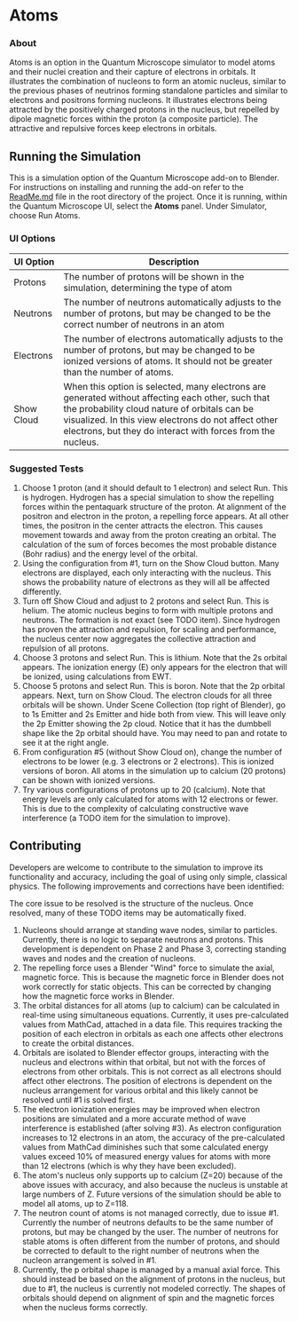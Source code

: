 # Atoms

### About
Atoms is an option in the Quantum Microscope simulator to model atoms and their nuclei creation and their capture of electrons in orbitals. It illustrates the combination of nucleons to form an atomic nucleus, similar to the previous phases of neutrinos forming standalone particles and similar to electrons and positrons forming nucleons. It illustrates electrons being attracted by the positively charged protons in the nucleus, but repelled by dipole magnetic forces within the proton (a composite particle).  The attractive and repulsive forces keep electrons in orbitals.


## Running the Simulation
This is a simulation option of the Quantum Microscope add-on to Blender.  For instructions on installing and running the add-on refer to the [ReadMe.md](/ReadMe.md) file in the root directory of the project. Once it is running, within the Quantum Microscope UI, select the **Atoms** panel. Under Simulator, choose Run Atoms.

### UI Options

| UI Option | Description |
| ------ | ------ |
| Protons | The number of protons will be shown in the simulation, determining the type of atom |
| Neutrons | The number of neutrons automatically adjusts to the number of protons, but may be changed to be the correct number of neutrons in an atom |
| Electrons | The number of electrons automatically adjusts to the number of protons, but may be changed to be ionized versions of atoms.  It should not be greater than the number of atoms. |
| Show Cloud | When this option is selected, many electrons are generated without affecting each other, such that the probability cloud nature of orbitals can be visualized.  In this view electrons do not affect other electrons, but they do interact with forces from the nucleus. |

### Suggested Tests

1. Choose 1 proton (and it should default to 1 electron) and select Run.  This is hydrogen.  Hydrogen has a special simulation to show the repelling forces within the pentaquark structure of the proton.  At alignment of the positron and electron in the proton, a repelling force appears.  At all other times, the positron in the center attracts the electron.  This causes movement towards and away from the proton creating an orbital.  The calculation of the sum of forces becomes the most probable distance (Bohr radius) and the energy level of the orbital.
2. Using the configuration from #1, turn on the Show Cloud button.  Many electrons are displayed, each only interacting with the nucleus.  This shows the probability nature of electrons as they will all be affected differently.
3. Turn off Show Cloud and adjust to 2 protons and select Run.  This is helium.  The atomic nucleus begins to form with multiple protons and neutrons.  The formation is not exact (see TODO item).  Since hydrogen has proven the attraction and repulsion, for scaling and performance, the nucleus center now aggregates the collective attraction and repulsion of all protons.  
4. Choose 3 protons and select Run.  This is lithium.  Note that the 2s orbital appears.  The ionization energy (E) only appears for the electron that will be ionized, using calculations from EWT.
5. Choose 5 protons and select Run.  This is boron.  Note that the 2p orbital appears.  Next, turn on Show Cloud.  The electron clouds for all three orbitals will be shown.  Under Scene Collection (top right of Blender), go to 1s Emitter and 2s Emitter and hide both from view.  This will leave only the 2p Emitter showing the 2p cloud.   Notice that it has the dumbbell shape like the 2p orbital should have.  You may need to pan and rotate to see it at the right angle.  
6. From configuration #5 (without Show Cloud on), change the number of electrons to be lower (e.g. 3 electrons or 2 electrons).  This is ionized versions of boron.  All atoms in the simulation up to calcium (20 protons) can be shown with ionized versions.
7. Try various configurations of protons up to 20 (calcium).  Note that energy levels are only calculated for atoms with 12 electrons or fewer.  This is due to the complexity of calculating constructive wave interference (a TODO item for the simulation to improve).


## Contributing
Developers are welcome to contribute to the simulation to improve its functionality and accuracy, including the goal of using only simple, classical physics.  The following improvements and corrections have been identified:

The core issue to be resolved is the structure of the nucleus.  Once resolved, many of these TODO items may be automatically fixed.
1) Nucleons should arrange at standing wave nodes, similar to particles.  Currently, there is no logic to separate neutrons and protons.  This development is dependent on Phase 2 and Phase 3, correcting standing waves and nodes and the creation of nucleons.
2) The repelling force uses a Blender "Wind" force to simulate the axial, magnetic force.  This is because the magnetic force in Blender does not work correctly for static objects.  This can be corrected by changing how the magnetic force works in Blender.
3) The orbital distances for all atoms (up to calcium) can be calculated in real-time using simultaneous equations. Currently, it uses pre-calculated values from MathCad, attached in a data file.  This requires tracking the position of each electron in orbitals as each one affects other electrons to create the orbital distances.  
4) Orbitals are isolated to Blender effector groups, interacting with the nucleus and electrons within that orbital, but not with the forces of electrons from other orbitals.  This is not correct as all electrons should affect other electrons.  The position of electrons is dependent on the nucleus arrangement for various orbital and this likely cannot be resolved until #1 is solved first. 
5) The electron ionization energies may be improved when electron positions are simulated and a more accurate method of wave interference is established (after solving #3).  As electron configuration increases to 12 electrons in an atom, the accuracy of the pre-calculated values from MathCad diminishes such that some calculated energy values exceed 10% of measured energy values for atoms with more than 12 electrons (which is why they have been excluded).
6) The atom's nucleus only supports up to calcium (Z=20) because of the above issues with accuracy, and also because the nucleus is unstable at large numbers of Z.  Future versions of the simulation should be able to model all atoms, up to Z=118.
7) The neutron count of atoms is not managed correctly, due to issue #1.  Currently the number of neutrons defaults to be the same number of protons, but may be changed by the user.  The number of neutrons for stable atoms is often different from the number of protons, and should be corrected to default to the right number of neutrons when the nucleon arrangement is solved in #1.
8) Currently, the p orbital shape is managed by a manual axial force.  This should instead be based on the alignment of protons in the nucleus, but due to #1, the nucleus is currently not modeled correctly.  The shapes of orbitals should depend on alignment of spin and the magnetic forces when the nucleus forms correctly.
